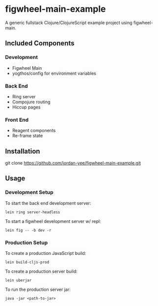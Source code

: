 # figwheel-main-example

A generic fullstack Clojure/ClojureScript example project using figwheel-main.

## Included Components

### Development
- Figwheel Main
- yogthos/config for environment variables

### Back End
- Ring server
- Compojure routing
- Hiccup pages

### Front End
- Reagent components
- Re-frame state

## Installation

git clone https://github.com/jordan-yee/figwheel-main-example.git

## Usage

### Development Setup

To start the back end development server:

    lein ring server-headless

To start a figwheel development server w/ repl:

    lein fig -- -b dev -r

### Production Setup

To create a production JavaScript build:

    lein build-cljs-prod

To create a production server build:

    lein uberjar

To run the production server jar:

    java -jar <path-to-jar>
